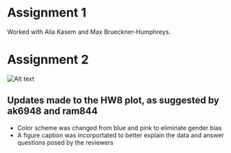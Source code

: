 # Assignment 1

Worked with Alia Kasem and Max Brueckner-Humphreys.


# Assignment 2

![Alt text](https://lh3.googleusercontent.com/-k6ytAJruSSc/XAfoHmBhZjI/AAAAAAAABec/48n074V8q-g9qRjudNXLnRM-AhgNrMZZwCL0BGAYYCw/h623/2018-12-05.png)


## Updates made to the HW8 plot, as suggested by ak6948 and ram844

- Color scheme was changed from blue and pink to eliminate gender bias
- A figure caption was incorportated to better explain the data and answer questions posed by the reviewers
